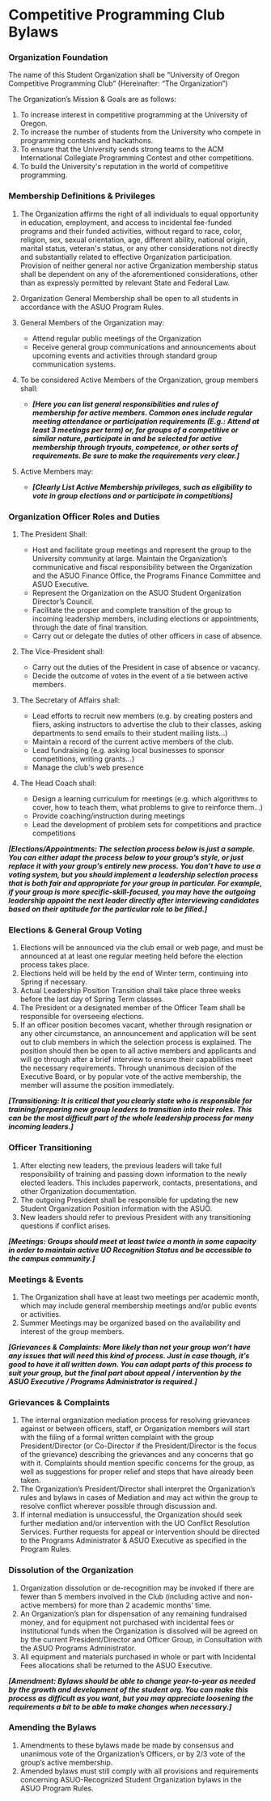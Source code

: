 # Competitive Programming Club Bylaws

### Organization Foundation
The name of this Student Organization shall be “University of Oregon Competitive Programming Club”
 (Hereinafter: “The Organization”)
 
The Organization’s Mission & Goals are as follows:

1. To increase interest in competitive programming at the University of Oregon.
2. To increase the number of students from the University who compete in programming contests and hackathons.
3. To ensure that the University sends strong teams to the ACM International Collegiate Programming Contest and other competitions.
4. To build the University's reputation in the world of competitive programming.

### Membership Definitions & Privileges
1. The Organization affirms the right of all individuals to equal opportunity in education, employment, and access to incidental fee-funded programs and their funded activities, without regard to race, color, religion, sex, sexual orientation, age, different ability, national origin, marital status, veteran's status, or any other considerations not directly and substantially related to effective Organization participation. Provision of neither general nor active Organization membership status shall be dependent on any of the aforementioned considerations, other than as expressly permitted by relevant State and Federal Law.

2. Organization General Membership shall be open to all students in accordance with the ASUO Program Rules.

3. General Members of the Organization may:  
   * Attend regular public meetings of the Organization  
   * Receive general group communications and announcements about upcoming events and activities through standard group communication systems.

4. To be considered Active Members of the Organization, group members shall:  
   * ***[Here you can list general responsibilities and rules of membership for active members. Common ones include regular meeting attendance or participation requirements (E.g.: Attend at least 3 meetings per term) or, for groups of a competitive or similar nature, participate in and be selected for active membership through tryouts, competence, or other sorts of requirements. Be sure to make the requirements very clear.]***

5. Active Members may:  
   * ***[Clearly List Active Membership privileges, such as eligibility to vote in group elections and or participate in competitions]***

### Organization Officer Roles and Duties
1. The President Shall:  
   * Host and facilitate group meetings and represent the group to the University community at large.
Maintain the Organization’s communicative and fiscal responsibility between the Organization and the ASUO Finance Office, the Programs Finance Committee and ASUO Executive.  
   * Represent the Organization on the ASUO Student Organization Director’s Council.  
   * Facilitate the proper and complete transition of the group to incoming leadership members, including elections or appointments, through the date of final transition.  
   * Carry out or delegate the duties of other officers in case of absence.

2. The Vice-President shall:  
   * Carry out the duties of the President in case of absence or vacancy.  
   * Decide the outcome of votes in the event of a tie between active members.

3. The Secretary of Affairs shall:

   * Lead efforts to recruit new members (e.g. by creating posters and fliers, asking instructors to advertise the club to their classes, asking departments to send emails to their student mailing lists...)
   * Maintain a record of the current active members of the club.
   * Lead fundraising (e.g. asking local businesses to sponsor competitions, writing grants...)  
   * Manage the club's web presence

4. The Head Coach shall:  
   * Design a learning curriculum for meetings (e.g. which algorithms to cover, how to teach them, what problems to give to reinforce them...)
   * Provide coaching/instruction during meetings
   * Lead the development of problem sets for competitions and practice competitions

***[Elections/Appointments: The selection process below is just a sample. You can either adapt the process below to your group’s style, or just replace it with your group’s entirely new process. You don’t have to use a voting system, but you should implement a leadership selection process that is both fair and appropriate for your group in particular. For example, if your group is more specific-skill-focused, you may have the outgoing leadership appoint the next leader directly after interviewing candidates based on their aptitude for the particular role to be filled.]***  
### Elections & General Group Voting
1. Elections will be announced via the club email or web page, and must be announced at at least one regular meeting held before the election process takes place.
2. Elections held will be held by the end of Winter term, continuing into Spring if necessary.
3. Actual Leadership Position Transition shall take place three weeks before the last day of Spring Term classes.
4. The President or a designated member of the Officer Team shall be responsible for overseeing elections.
5. If an officer position becomes vacant, whether through resignation or any other circumstance, an announcement and application will be sent out to club members in which the selection process is explained. The position should then be open to all active members and applicants and will go through after a brief interview to ensure their capabilities meet the necessary requirements. Through unanimous decision of the Executive Board, or by popular vote of the active membership, the member will assume the position immediately.

***[Transitioning: It is critical that you clearly state who is responsible for training/preparing new group leaders to transition into their roles. This can be the most difficult part of the whole leadership process for many incoming leaders.]***  
### Officer Transitioning
1. After electing new leaders, the previous leaders will take full responsibility of training and passing down information to the newly elected leaders. This includes paperwork, contacts, presentations, and other Organization documentation.
2. The outgoing President shall be responsible for updating the new Student Organization Position information with the ASUO.
3. New leaders should refer to previous President with any transitioning questions if conflict arises. 

***[Meetings: Groups should meet at least twice a month in some capacity in order to maintain active UO Recognition Status and be accessible to the campus community.]***  
### Meetings & Events
1. The Organization shall have at least two meetings per academic month, which may include general membership meetings and/or public events or activities.
2. Summer Meetings may be organized based on the availability and interest of the group members.

***[Grievances & Complaints: More likely than not your group won’t have any issues that will need this kind of process. Just in case though, it’s good to have it all written down. You can adapt parts of this process to suit your group, but the final part about appeal / intervention by the ASUO Executive / Programs Administrator is required.]***  
### Grievances & Complaints
1. The internal organization mediation process for resolving grievances against or between officers, staff, or Organization members will start with the filing of a formal written complaint with the group President/Director (or Co-Director if the President/Director is the focus of the grievance) describing the grievances and any concerns that go with it. Complaints should mention specific concerns for the group, as well as suggestions for proper relief and steps that have already been taken.  
2. The Organization’s President/Director shall interpret the Organization’s rules and bylaws in cases of Mediation and may act within the group to resolve conflict wherever possible through discussion and.  
3. If internal mediation is unsuccessful, the Organization should seek further mediation and/or intervention with the UO Conflict Resolution Services. Further requests for appeal or intervention should be directed to the Programs Administrator & ASUO Executive as specified in the Program Rules.

### Dissolution of the Organization
1. Organization dissolution or de-recognition may be invoked if there are fewer than 5 members involved in the Club (including active and non-active members) for more than 2 academic months’ time.
2. An Organization’s plan for dispensation of any remaining fundraised money, and for equipment not purchased with incidental fees or institutional funds when the Organization is dissolved will be agreed on by the current President/Director and Officer Group, in Consultation with the ASUO Programs Administrator.
3. All equipment and materials purchased in whole or part with Incidental Fees allocations shall be returned to the ASUO Executive.

***[Amendment: Bylaws should be able to change year-to-year as needed by the growth and development of the student org. You can make this process as difficult as you want, but you may appreciate loosening the requirements a bit to be able to make changes when necessary.]***

### Amending the Bylaws
1. Amendments to these bylaws made be made by consensus and unanimous vote of the Organization’s Officers, or by 2/3 vote of the group’s active membership.
2. Amended bylaws must still comply with all provisions and requirements concerning ASUO-Recognized Student Organization bylaws in the ASUO Program Rules.
